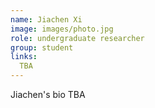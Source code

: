 ```yaml
---
name: Jiachen Xi
image: images/photo.jpg
role: undergraduate researcher
group: student
links:
  TBA
---
```


Jiachen's bio TBA
